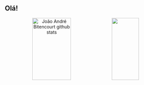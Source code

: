 ## Olá!



<div align="center">  
  <img width="49%" height="195px" src="https://github-readme-stats.vercel.app/api?username=joaoandrebs&show_icons=true&count_private=true&hide_border=true&title_color=ff91a4&icon_color=ff91a4&text_color=c9d1d9&bg_color=0d1117" alt="João André Bitencourt github stats" /> 
  <img width="41%" height="195px" src="https://github-readme-stats.vercel.app/api/top-langs/?username=joaoandrebs&layout=compact&hide_border=true&title_color=ff91a4&text_color=ff91a4&bg_color=0d1117" />
</div>

